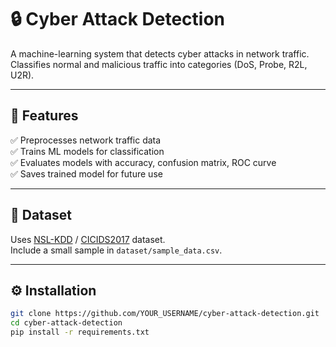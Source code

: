# 🔒 Cyber Attack Detection

A machine-learning system that detects cyber attacks in network traffic.  
Classifies normal and malicious traffic into categories (DoS, Probe, R2L, U2R).

---

## 🚀 Features
✅ Preprocesses network traffic data  
✅ Trains ML models for classification  
✅ Evaluates models with accuracy, confusion matrix, ROC curve  
✅ Saves trained model for future use  

---

## 🔗 Dataset
Uses [NSL-KDD](https://www.unb.ca/cic/datasets/nsl.html) / [CICIDS2017](https://www.unb.ca/cic/datasets/ids-2017.html) dataset.  
Include a small sample in `dataset/sample_data.csv`.

---

## ⚙️ Installation
```bash
git clone https://github.com/YOUR_USERNAME/cyber-attack-detection.git
cd cyber-attack-detection
pip install -r requirements.txt
